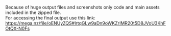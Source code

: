 Because of huge output files and screenshots only code and main assets included in the zipped file.
<br>
For accessing the final output use this link:
<br>
https://mega.nz/file/oENUyZQS#lrtqGLw9aDn9oWKZrIMR20t5D8JVoU3KhFOtQX-N0Fs